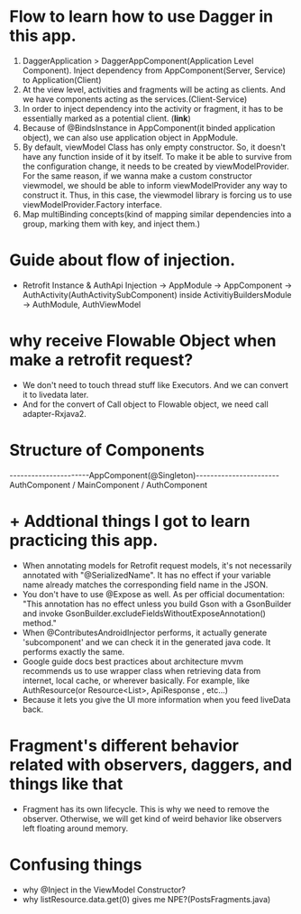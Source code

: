 # Flow to learn how to use Dagger in this app. <In Progress>

1. DaggerApplication > DaggerAppComponent(Application Level Component). Inject dependency from AppComponent(Server, Service) to Application(Client)
2. At the view level, activities and fragments will be acting as clients. And we have components acting as the services.(Client-Service)
3. In order to inject dependency into the activity or fragment, it has to be essentially marked as a potential client. (**link**)
4. Because of @BindsInstance in AppComponent(it binded application object), we can also use application object in AppModule. 
5. By default, viewModel Class has only empty constructor. So, it doesn't have any function inside of it by itself. To make it be able to survive from the configuration change, it needs to be created by viewModelProvider. For the same reason, if we wanna make a custom constructor viewmodel, we should be able to inform viewModelProvider any way to construct it. Thus, in this case, the viewmodel library is forcing us to use viewModelProvider.Factory interface.
6. Map multiBinding concepts(kind of mapping similar dependencies into a group, marking them with key, and inject them.)  


# Guide about flow of injection.
* Retrofit Instance & AuthApi Injection -> AppModule -> AppComponent -> AuthActivity(AuthActivitySubComponent) inside ActivitiyBuildersModule -> AuthModule, AuthViewModel

# why receive Flowable Object when make a retrofit request?
* We don't need to touch thread stuff like Executors. And we can convert it to livedata later.
* And for the convert of Call object to Flowable object, we need call adapter-Rxjava2.

# Structure of Components

----------------------AppComponent(@Singleton)-----------------------
AuthComponent       /      MainComponent        /       AuthComponent

# + Addtional things I got to learn practicing this app.
* When annotating models for Retrofit request models, it's not necessarily annotated with "@SerializedName". It has no effect if your variable name already matches the corresponding field name in the JSON.
* You don't have to use @Expose as well. As per official documentation: "This annotation has no effect unless you build Gson with a GsonBuilder and invoke GsonBuilder.excludeFieldsWithoutExposeAnnotation() method."
* When @ContributesAndroidInjector performs, it actually generate 'subcomponent' and we can check it in the generated java code. It performs exactly the same.
* Google guide docs best practices about architecture mvvm recommends us to use wrapper class when retrieving data from internet, local cache, or wherever basically. For example, like AuthResource<User>(or Resource<List<Recipe>>, ApiResponse<T> , etc...)
* Because it lets you give the UI more information when you feed liveData back.   

# Fragment's different behavior related with observers, daggers, and things like that

* Fragment has its own lifecycle. This is why we need to remove the observer. Otherwise, we will get kind of weird behavior like observers left floating around memory.

# Confusing things

* why @Inject in the ViewModel Constructor?
* why listResource.data.get(0) gives me NPE?(PostsFragments.java) 